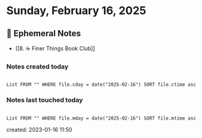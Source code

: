 # Sunday, February 16, 2025

## 📝 Ephemeral Notes

- [[8. ☕️ Finer Things Book Club]]

### Notes created today

```dataview

List FROM "" WHERE file.cday = date("2025-02-16") SORT file.ctime asc

```

### Notes last touched today

```dataview

List FROM "" WHERE file.mday = date("2025-02-16") SORT file.mtime asc

```

created: 2023-01-16 11:50
